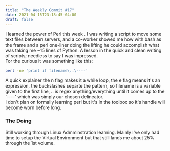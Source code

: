 ```yaml
---
title: "The Weekly Commit #17"
date: 2021-04-15T23:18:45-04:00
draft: false 
---
```

I learned the power of Perl this week .
I was writing a script to move some text files between servers, and a co-worker showed me how with bash as the frame and a perl one-liner doing the lifting he could accomplish what was taking me ~15 lines of Python. A lesson in the quick and clean writing of scripts; needless to say I was impressed.  
For the curious it was something like this:
```bash
perl -ne 'print if filename\..\----'
``` 
A quick explainer the n flag makes it a while loop, the e flag means it's an expression, the backslashes separte the pattern, so filename is a variable given to the first line, .. is regex anything/everything until it comes up to the '----' which was simply our chosen delineator.  
I don't plan on formally learning perl but it's in the toolbox so it's handle will become worn before long.
### The Doing
Still working through Linux Admminstration learning. Mainly I've only had time to setup the Virtual Environment but that still lands me about 25% through the 1st volume.
